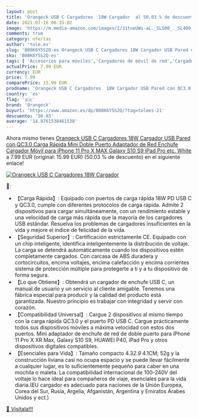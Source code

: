 ```yaml
---
layout: post
title: 'Orangeck USB C Cargadores  18W Cargador  al 50.03 % de descuento'
date: 2021-07-16 06:35:02
image: 'https://m.media-amazon.com/images/I/31toeUWs-aL._SL500_._SL400_.jpg'
comments: true
category: ofertas
author: 'tole.es'
slug: 'B08K6Y5S2Q-es Orangeck USB C Cargadores 18W Cargador USB Pared con QC3.0...'
sku: 'B08K6Y5S2Q-es'
tags: [ 'Accesorios para móviles','Cargadores de móvil de red','Cargadores para móviles','Comunicación móvil y accesorios','Electrónica','ipad','iphone','orangeck', ]
actualPrice: 7.99 EUR
currency: EUR
price: 7.99
comparePrice: 15.99 EUR
prodname: 'Orangeck USB C Cargadores  18W Cargador USB Pared con QC3.0 Carga Rápida Mini Doble Puerto Adaptador de Red Enchufe Cargador Móvil para iPhone 11 Pro X MAX  Galaxy S10 S9  iPad Pro etc.  White '
country: 'es'
flag: '🇪🇸'
brand: 'Orangeck'
buyurl: 'https://www.amazon.es/dp/B08K6Y5S2Q/?tag=tolees-21'
descuento: '50.03'
average: '14.8761538461538'
---
```


Ahora mismo tienes [Orangeck USB C Cargadores  18W Cargador USB Pared con QC3.0 Carga Rápida Mini Doble Puerto Adaptador de Red Enchufe Cargador Móvil para iPhone 11 Pro X MAX  Galaxy S10 S9  iPad Pro etc.  White ](https://www.amazon.es/dp/B08K6Y5S2Q/?tag=tolees-21) a 7.99 EUR (original: 15.99 EUR) (50.03 %  de descuento) en el siguiente enlace!

[![Orangeck USB C Cargadores  18W Cargador ](https://m.media-amazon.com/images/I/31toeUWs-aL._SL500_._SL400_.jpg)](https://www.amazon.es/dp/B08K6Y5S2Q/?tag=tolees-21)

🔎:

- 【Carga Rápida】: Equipado con puertos de carga rápida 18W PD USB C y QC3.0, cumple con diferentes protocolos de carga rápida. Admite 2 dispositivos para cargar simultáneamente, con un rendimiento estable y una velocidad de carga más rápida que la mayoría de los cargadores USB estándar. Resuelva los problemas de cargadores insuficientes en la vida y mejore el índice de felicidad de la vida.
- 【Seguridad Superior】: Certificación estrictamente CE. Equipado con un chip inteligente, identifica inteligentemente la distribución de voltaje. La carga se detendrá automáticamente cuando los dispositivos estén completamente cargados. Con carcasa de ABS duradera y cortocircuitos, encima voltajes, encima calefacción y encima corrientes sistema de protección múltiple para protegerte a ti y a tu dispositivo de forma segura.
- 【Lo que Obtiene】: Obtendrá un cargador de enchufe USB C, un manual de usuario y un servicio al cliente amigable. Tenemos una fábrica especial para producir y la calidad del producto está garantizada. Nuestro principio es trabajar con integridad y servir con corazón.
- 【Compatibilidad Universal】: Cargue 2 dispositivos al mismo tiempo con la carga rápida QC3.0 y el puerto PD USB C. Cargue prácticamente todos sus dispositivos móviles a máxima velocidad con estos dos puertos. Mini adaptador de enchufe de red de doble puerto para iPhone 11 Pro X XR Max, Galaxy S10 S9, HUAWEI P40, iPad Pro y otros dispositivos digitales compatibles.
- 【Esenciales para Vida】: Tamaño compacto 4.3*2.9* 4.1CM; 52g y la construcción liviana casi no ocupa espacio y se puede llevar fácilmente a cualquier lugar, es lo suficientemente pequeño para caber en una mochila o maleta. La compatibilidad internacional de 100-240V del voltaje lo hace ideal para compañeros de viaje, esenciales para la vida diaria.(EU cargador es adecuado para naciones de la Unión Europea, Corea del Sur, Rusia, Argelia, Afganistán, Argentina y Emiratos Árabes Unidos y ect.)

[🛒 Visítala!!!](https://www.amazon.es/dp/B08K6Y5S2Q/?tag=tolees-21)
